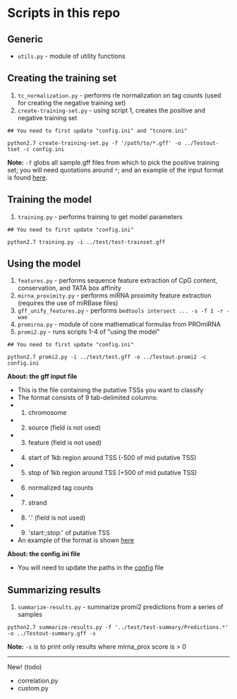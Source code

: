 # Scripts in this repo

## Generic
- `utils.py` - module of utility functions

## Creating the training set
1. `tc_normalization.py` - performs rle normalization on tag counts (used for creating the negative training set)
2. `create-training-set.py` - using script 1, creates the positive and negative training set

```
## You need to first update "config.ini" and "tcnorm.ini"

python2.7 create-training-set.py -f '/path/to/*.gff' -o ../Testout-tset -c config.ini
```
**Note:** `-f` globs all sample.gff files from which to pick the positive training set; you will need quotations around `*`; and an example of the input format is found [here](../test/test.gff).

## Training the model
1. `training.py` - performs training to get model parameters

```
## You need to first update "config.ini"

python2.7 training.py -i ../test/test-trainset.gff
```

## Using the model
1. `features.py` - performs sequence feature extraction of CpG content, conservation, and TATA box affinity
2. `mirna_proximity.py` - performs miRNA proximity feature extraction (requires the use of miRBase files)
3. `gff_unify_features.py` - performs `bedtools intersect ... -s -f 1 -r -wao`
4. `promirna.py` - module of core mathematical formulas from PROmiRNA
5. `promi2.py` - runs scripts 1-4 of "using the model"

```
## You need to first update "config.ini"

python2.7 promi2.py -i ../test/test.gff -o ../Testout-promi2 -c config.ini
```

**About: the gff input file**
- This is the file containing the putative TSSs you want to classify
- The format consists of 9 tab-delimited columns:
 - 1. chromosome
 - 2. source (field is not used)
 - 3. feature (field is not used)
 - 4. start of 1kb region around TSS (-500 of mid putative TSS)
 - 5. stop of 1kb region around TSS (+500 of mid putative TSS)
 - 6. normalized tag counts
 - 7. strand
 - 8. '.' (field is not used)
 - 9. 'start:<start>;stop:<stop>' of putative TSS
- An example of the format is shown [here](../test/test.gff)

**About: the config.ini file**
- You will need to update the paths in the [config](config.ini) file

## Summarizing results
1. `summarize-results.py` - summarize promi2 predictions from a series of samples

```
python2.7 summarize-results.py -f '../test/test-summary/Predictions.*' -o ../Testout-summary.gff -s
```
**Note:** `-s` is to print only results where mirna_prox score is > 0

* * *
New! (todo)

- correlation.py
- custom.py